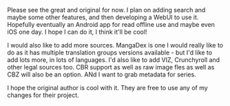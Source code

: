 Please see the great and original for now. I plan on adding search and maybe some other features, and then developing a WebUI to use it. Hopefully eventually an Android app for read offline use and maybe even iOS one day. I hope I can do it, I think it'll be cool!

I would also like to add more sources. MangaDex is one I would really like to do as it has multiple translation groups versions available - but I'd like to add lots more, in lots of languages. I'd also like to add VIZ, Crunchyroll and other legal sources too. CBR support as well as raw image fles as well as CBZ will also be an option. ANd I want to grab metadata for series.

I hope the original author is cool with it. They are free to use any of my changes for their project.
